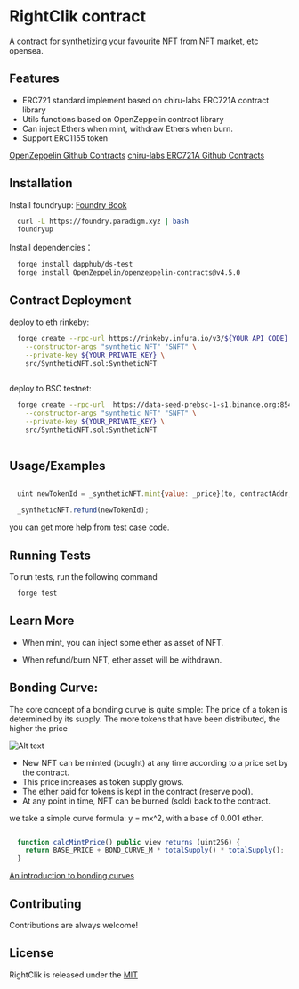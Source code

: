 
# RightClik contract


A contract for synthetizing your favourite NFT from NFT market, etc opensea.

## Features

- ERC721 standard implement based on chiru-labs ERC721A contract library 
- Utils functions based on OpenZeppelin contract library  
- Can inject Ethers when mint, withdraw Ethers when burn.
- Support ERC1155 token 

[OpenZeppelin Github Contracts](https://github.com/OpenZeppelin/openzeppelin-contracts) 
[chiru-labs ERC721A Github Contracts](https://github.com/chiru-labs/ERC721A)

## Installation

Install foundryup:  [Foundry Book](https://book.getfoundry.sh/getting-started/installation.html)
```bash
  curl -L https://foundry.paradigm.xyz | bash
  foundryup
```


Install dependencies：

```bash
  forge install dapphub/ds-test
  forge install OpenZeppelin/openzeppelin-contracts@v4.5.0
```


## Contract Deployment


deploy to eth rinkeby:
```bash
  forge create --rpc-url https://rinkeby.infura.io/v3/${YOUR_API_CODE} \
    --constructor-args "synthetic NFT" "SNFT" \
    --private-key ${YOUR_PRIVATE_KEY} \
    src/SyntheticNFT.sol:SyntheticNFT
  
```
deploy to BSC testnet:
```bash
  forge create --rpc-url  https://data-seed-prebsc-1-s1.binance.org:8545 \
    --constructor-args "synthetic NFT" "SNFT" \
    --private-key ${YOUR_PRIVATE_KEY} \
    src/SyntheticNFT.sol:SyntheticNFT
  
```

## Usage/Examples


```javascript

  uint newTokenId = _syntheticNFT.mint{value: _price}(to, contractAddr, tokenId);

  _syntheticNFT.refund(newTokenId);

```

you can get more help from test case code.
## Running Tests

To run tests, run the following command

```bash
  forge test
```


## Learn More
 - When mint, you can inject some ether as asset of NFT.
 
 - When refund/burn NFT, ether asset will be withdrawn.

   
## Bonding Curve:

 The core concept of a bonding curve is quite simple: The price of a token is determined by its supply. The more tokens that have been distributed, the higher the price

![Alt text](https://forum.aeternity.com/uploads/db0917/original/2X/d/df85266d727d904b95648b820b1b78ffaf56b58f.jpeg "Title")
 
 - New NFT can be minted (bought) at any time according to a price set by the contract.
 - This price increases as token supply grows.
 - The ether paid for tokens is kept in the contract (reserve pool).
 - At any point in time, NFT can be burned (sold) back to the contract.

we take a simple curve formula: y = mx^2, with a base of 0.001 ether.


```javascript

  function calcMintPrice() public view returns (uint256) {
    return BASE_PRICE + BOND_CURVE_M * totalSupply() * totalSupply();
  }   

```

[An introduction to bonding curves](https://medium.com/linum-labs/intro-to-bonding-curves-and-shapes-bf326bc4e11a)



## Contributing

Contributions are always welcome!




## License

RightClik is released under the [MIT](https://choosealicense.com/licenses/mit/)

